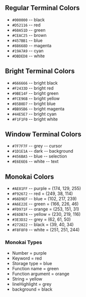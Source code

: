 ## Regular Terminal Colors

  - `#000000` -- black
  - `#D52116` -- red
  - `#60A51D` -- green
  - `#CEAC25` -- brown
  - `#457BB1` -- blue
  - `#88668D` -- magenta
  - `#19A7A9` -- cyan
  - `#DBDED8` -- white

## Bright Terminal Colors

  - `#666666` -- bright black
  - `#F2433D` -- bright red
  - `#9BE14F` -- bright green
  - `#FCE96B` -- bright yellow
  - `#85B0D7` -- bright blue
  - `#BB95B6` -- bright magenta
  - `#44E5E7` -- bright cyan
  - `#F1F1F0` -- bright white

## Window Terminal Colors

  - `#7F7F7F` -- grey -- cursor
  - `#1D1E1A` -- dark -- background
  - `#456BA5` -- blue -- selection
  - `#E6E6E6` -- white -- text

## Monokai Colors

  - `#AE81FF` -- purple = (174, 129, 255)
  - `#F92672` -- red    = (249, 38,  114)
  - `#66D9EF` -- blue   = (102, 217, 239)
  - `#A6E22E` -- green  = (166, 226, 46)
  - `#FD971F` -- orange = (253, 151, 31)
  - `#E6DB74` -- yellow = (230, 219, 116)
  - `#3E3D32` -- grey   = (62,  61,  50)
  - `#272822` -- black  = (39,  40,  34)
  - `#F8F8F0` -- white  = (251, 251, 244)

### Monokai Types

  - Number            = purple
  - Keyword           = red
  - Storage type      = blue
  - Function name     = green
  - Function argument = orange
  - String            = yellow
  - lineHighlight     = grey
  - background        = black
